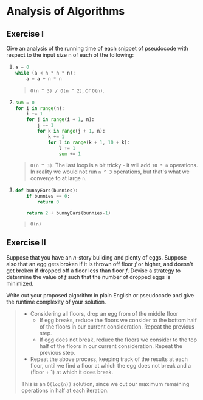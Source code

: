 # Analysis of Algorithms

## Exercise I

Give an analysis of the running time of each snippet of
pseudocode with respect to the input size n of each of the following:

1.
    ```python
    a = 0
    while (a < n * n * n):
        a = a + n * n
    ```
    > `O(n ^ 3) / O(n ^ 2)`, or `O(n)`.
2.
    ```python
    sum = 0
    for i in range(n):
        i += 1
        for j in range(i + 1, n):
            j += 1
            for k in range(j + 1, n):
                k += 1
                for l in range(k + 1, 10 + k):
                    l += 1
                    sum += 1
    ```
    > `O(n ^ 3)`. The last loop is a bit tricky - it will add `10 * n` operations. In reality we would not run `n ^ 3` operations, but that's what we converge to at large `n`.
3.
    ```python
    def bunnyEars(bunnies):
        if bunnies == 0:
            return 0

        return 2 + bunnyEars(bunnies-1)
    ```
    > `O(n)`

## Exercise II

Suppose that you have an _n_-story building and plenty of eggs. Suppose also that an egg gets broken if it is thrown off floor _f_ or higher, and doesn't get broken if dropped off a floor less than floor _f_. Devise a strategy to determine the value of _f_ such that the number of dropped eggs is minimized.

Write out your proposed algorithm in plain English or pseudocode and give the runtime complexity of your solution.

> * Considering all floors, drop an egg from of the middle floor
>   * If egg breaks, reduce the floors we consider to the bottom half of the floors in our current consideration. Repeat the previous step.
>   * If egg does not break, reduce the floors we consider to the top half of the floors in our current consideration. Repeat the previous step.
> * Repeat the above process, keeping track of the results at each floor, until we find a floor at which the egg does not break and a (floor + 1) at which it does break.
> 
> This is an `O(log(n))` solution, since we cut our maximum remaining operations in half at each iteration.